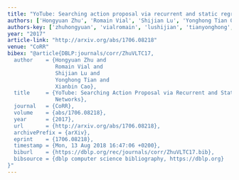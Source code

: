 ```yaml
---
title: "YoTube: Searching action proposal via recurrent and static regression networks"
authors: ['Hongyuan Zhu', 'Romain Vial', 'Shijian Lu', 'Yonghong Tian 0001', 'Xianbin Cao 0001']
authors-key: ['zhuhongyuan', 'vialromain', 'lushijian', 'tianyonghong', 'caoxianbin']
year: "2017"
article-link: "http://arxiv.org/abs/1706.08218"
venue: "CoRR"
bibex: "@article{DBLP:journals/corr/ZhuVLTC17,
  author    = {Hongyuan Zhu and
               Romain Vial and
               Shijian Lu and
               Yonghong Tian and
               Xianbin Cao},
  title     = {YoTube: Searching Action Proposal via Recurrent and Static Regression
               Networks},
  journal   = {CoRR},
  volume    = {abs/1706.08218},
  year      = {2017},
  url       = {http://arxiv.org/abs/1706.08218},
  archivePrefix = {arXiv},
  eprint    = {1706.08218},
  timestamp = {Mon, 13 Aug 2018 16:47:06 +0200},
  biburl    = {https://dblp.org/rec/journals/corr/ZhuVLTC17.bib},
  bibsource = {dblp computer science bibliography, https://dblp.org}
}"
---
```


